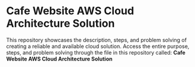 # Cafe Website AWS Cloud Architecture Solution
This repository showcases the description, steps, and problem solving of creating a reliable and available cloud solution. 
Access the entire purpose, steps, and problem solving through the file in this repository called: **Cafe Website AWS Cloud Architecture Solution**
